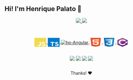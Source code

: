## Hi! I'm Henrique Palato 👋

<div align="center">
  <a href="https://github.com/HenriquePalato">
  <img height="180em" src="https://github-readme-stats.vercel.app/api?username=henriquepalato&show_icons=true&theme=dracula&include_all_commits=true&count_private=true"/>
  <img height="180em" src="https://github-readme-stats.vercel.app/api/top-langs/?username=henriquepalato&layout=compact&langs_count=7&theme=dracula"/>
</div>
    
##

<div align="center" style="display: inline_block"><br>
  <img align="center" alt="hp-Js" height="30" width="40" src="https://raw.githubusercontent.com/devicons/devicon/master/icons/javascript/javascript-plain.svg">
  <img align="center" alt="hp-Ts" height="30" width="40" src="https://raw.githubusercontent.com/devicons/devicon/master/icons/typescript/typescript-plain.svg">
  <img align="center" alt="hp-Angular" height="30" width="40" src="https://user-images.githubusercontent.com/47873590/135457607-de07c702-2acf-4c57-aa9a-abd1d6fea194.png">
  <img align="center" alt="hp-HTML" height="30" width="40" src="https://raw.githubusercontent.com/devicons/devicon/master/icons/html5/html5-original.svg">
  <img align="center" alt="hp-CSS" height="30" width="40" src="https://raw.githubusercontent.com/devicons/devicon/master/icons/css3/css3-original.svg">
  <img align="center" alt="hp-Csharp" height="30" width="40" src="https://raw.githubusercontent.com/devicons/devicon/master/icons/csharp/csharp-original.svg">
</div>

##

 <div align="center"> 
  <a href="https://www.linkedin.com/in/henriquepalato/" target="_blank"><img src="https://img.shields.io/badge/-LinkedIn-%230077B5?style=for-the-badge&logo=linkedin&logoColor=white" target="_blank"></a>
  <a href="https://youtube.com/@henriquepalato" target="_blank"><img src="https://img.shields.io/badge/YouTube-FF0000?style=for-the-badge&logo=youtube&logoColor=white" target="_blank"></a>
  <a href = "mailto:henrique.palato@gmail.com"><img src="https://img.shields.io/badge/-Gmail-%23333?style=for-the-badge&logo=gmail&logoColor=white" target="_blank"></a>
  <a href="https://www.instagram.com/henriquepalato/" target="_blank"><img src="https://img.shields.io/badge/-Instagram-%23E4405F?style=for-the-badge&logo=instagram&logoColor=white" target="_blank"></a>
   
 ##

 Thanks! :heart:[](url)
</div>
